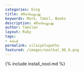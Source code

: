 ```yaml
---  
categories: blog  
title: சிலையெழுபது
keywords: More, Tamil, Books  
description: சிலையெழுபது
author: Tamilan  
layout: Ruby  
tags:     
- கம்பர்
permalink: silaiyelupathu  
featured: /images/noolkal_96_6.png  
---  
```

{% include install_nool.md %}  
